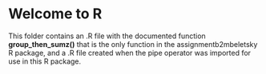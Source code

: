 # Welcome to R
This folder contains an .R file with the documented function **group_then_sumz()** that is the only function in the assignmentb2mbeletsky R package, and a .R file created when the pipe operator was imported for use in this R package. 
